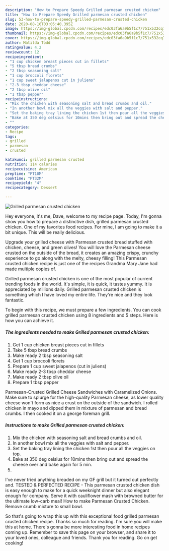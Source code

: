 ```yaml
---
description: "How to Prepare Speedy Grilled parmesan crusted chicken"
title: "How to Prepare Speedy Grilled parmesan crusted chicken"
slug: 53-how-to-prepare-speedy-grilled-parmesan-crusted-chicken
date: 2020-08-16T03:05:40.395Z
image: https://img-global.cpcdn.com/recipes/edc03fa6a9b5f1c7/751x532cq70/grilled-parmesan-crusted-chicken-recipe-main-photo.jpg
thumbnail: https://img-global.cpcdn.com/recipes/edc03fa6a9b5f1c7/751x532cq70/grilled-parmesan-crusted-chicken-recipe-main-photo.jpg
cover: https://img-global.cpcdn.com/recipes/edc03fa6a9b5f1c7/751x532cq70/grilled-parmesan-crusted-chicken-recipe-main-photo.jpg
author: Matilda Todd
ratingvalue: 4.2
reviewcount: 12
recipeingredient:
- "1 cup chicken breast pieces cut in fillets"
- "5 tbsp bread crumbs"
- "2 tbsp seasoning salt"
- "1 cup broccoli florets"
- "1 cup sweet jalapenos cut in juliens"
- "2-3 tbsp cheddar cheese"
- "2 tbsp olive oil"
- "1 tbsp pepper"
recipeinstructions:
- "Mix the chicken with seasoning salt and bread crumbs and oil."
- "In another bowl mix all the veggies with salt and pepper."
- "Set the baking tray lining the chicken 1st then pour all the veggies on top."
- "Bake at 350 deg celsius for 10mins then bring out and spread the cheese over and bake again for 5 min."
- ""
categories:
- Recipe
tags:
- grilled
- parmesan
- crusted

katakunci: grilled parmesan crusted 
nutrition: 114 calories
recipecuisine: American
preptime: "PT10M"
cooktime: "PT32M"
recipeyield: "4"
recipecategory: Dessert

---
```



![Grilled parmesan crusted chicken](https://img-global.cpcdn.com/recipes/edc03fa6a9b5f1c7/751x532cq70/grilled-parmesan-crusted-chicken-recipe-main-photo.jpg)

Hey everyone, it's me, Dave, welcome to my recipe page. Today, I'm gonna show you how to prepare a distinctive dish, grilled parmesan crusted chicken. One of my favorites food recipes. For mine, I am going to make it a bit unique. This will be really delicious.

Upgrade your grilled cheese with Parmesan crusted bread stuffed with chicken, cheese, and green olives! You will love the Parmesan cheese crusted on the outside of the bread, it creates an amazing crispy, crunchy experience to go along with the melty, cheesy filling! This Parmesan crusted chicken recipe is just one of the recipes Grandma Mary Jane had made multiple copies of.

Grilled parmesan crusted chicken is one of the most popular of current trending foods in the world. It's simple, it is quick, it tastes yummy. It is appreciated by millions daily. Grilled parmesan crusted chicken is something which I have loved my entire life. They're nice and they look fantastic.


To begin with this recipe, we must prepare a few ingredients. You can cook grilled parmesan crusted chicken using 8 ingredients and 5 steps. Here is how you can achieve it.

<!--inarticleads1-->

##### The ingredients needed to make Grilled parmesan crusted chicken:

1. Get 1 cup chicken breast pieces cut in fillets
1. Take 5 tbsp bread crumbs
1. Make ready 2 tbsp seasoning salt
1. Get 1 cup broccoli florets
1. Prepare 1 cup sweet jalapenos (cut in juliens)
1. Make ready 2-3 tbsp cheddar cheese
1. Make ready 2 tbsp olive oil
1. Prepare 1 tbsp pepper


Parmesan-Crusted Grilled Cheese Sandwiches with Caramelized Onions. Make sure to splurge for the high-quality Parmesan cheese, as lower quality cheese won&#39;t form as nice a crust on the outside of the sandwich. I rolled chicken in mayo and dipped them in mixture of parmesan and bread crumbs. I then cooked it on a george foreman grill. 

<!--inarticleads2-->

##### Instructions to make Grilled parmesan crusted chicken:

1. Mix the chicken with seasoning salt and bread crumbs and oil.
1. In another bowl mix all the veggies with salt and pepper.
1. Set the baking tray lining the chicken 1st then pour all the veggies on top.
1. Bake at 350 deg celsius for 10mins then bring out and spread the cheese over and bake again for 5 min.
1. 


I&#39;ve never tried anything breaded on my GF grill but it turned out perfectly and. TESTED &amp; PERFECTED RECIPE - This parmesan crusted chicken dish is easy enough to make for a quick weeknight dinner but also elegant enough for company. Serve it with cauliflower mash with browned butter for the ultimate low-carb meal! How to make Parmesan Crusted Chicken. Remove crumb mixture to small bowl. 

So that's going to wrap this up with this exceptional food grilled parmesan crusted chicken recipe. Thanks so much for reading. I'm sure you will make this at home. There's gonna be more interesting food in home recipes coming up. Remember to save this page on your browser, and share it to your loved ones, colleague and friends. Thank you for reading. Go on get cooking!
